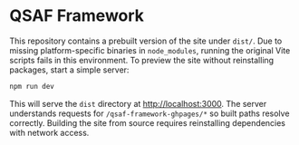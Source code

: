 # QSAF Framework

This repository contains a prebuilt version of the site under `dist/`.
Due to missing platform-specific binaries in `node_modules`, running the
original Vite scripts fails in this environment. To preview the site
without reinstalling packages, start a simple server:

```bash
npm run dev
```

This will serve the `dist` directory at [http://localhost:3000](http://localhost:3000).
The server understands requests for `/qsaf-framework-ghpages/*` so built paths
resolve correctly.
Building the site from source requires reinstalling dependencies with
network access.
